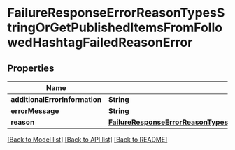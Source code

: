 # FailureResponseErrorReasonTypesStringOrGetPublishedItemsFromFollowedHashtagFailedReasonError

## Properties
Name | Type | Description | Notes
------------ | ------------- | ------------- | -------------
**additionalErrorInformation** | **String** |  | [optional] 
**errorMessage** | **String** |  | [optional] 
**reason** | [**FailureResponseErrorReasonTypesStringOrGetPublishedItemsFromFollowedHashtagFailedReasonErrorReason**](FailureResponseErrorReasonTypesStringOrGetPublishedItemsFromFollowedHashtagFailedReasonErrorReason.md) |  | 

[[Back to Model list]](../README.md#documentation-for-models) [[Back to API list]](../README.md#documentation-for-api-endpoints) [[Back to README]](../README.md)


